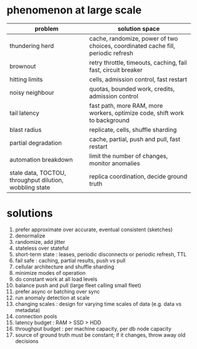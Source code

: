 
# phenomenon at large scale

| problem | solution space |
| ----  | ---- | 
| thundering herd | cache, randomize, power of two choices, coordinated cache fill, periodic refresh |
| brownout | retry throttle, timeouts, caching, fail fast, circuit breaker |
| hitting limits | cells, admission control, fast restart |
| noisy neighbour | quotas, bounded work, credits, admission control |
| tail latency | fast path, more RAM, more workers, optimize code, shift work to background |
| blast radius | replicate, cells, shuffle sharding |
| partial degradation | cache, partial, push and pull, fast restart |
| automation breakdown | limit the number of changes, monitor anomalies |
| stale data, TOCTOU, throughput dilution, wobbling state | replica coordination, decide ground truth |

# solutions

1. prefer approximate over accurate, eventual consistent (sketches)
1. denormalize 
2. randomize, add jitter
3. stateless over stateful 
3. short-term state : leases, periodic disconnects or periodic refresh, TTL
4. fail safe : caching, partial results, push vs pull
5. cellular architecture and shuffle sharding
6. minimize modes of operation
7. do constant work at all load levels
8. balance push and pull (large fleet calling small fleet)
9. prefer async or batching over sync
10. run anomaly detection at scale
11. changing scales : design for varying time scales of data (e.g. data vs metadata)
12. connection pools
12. latency budget : RAM > SSD > HDD
13. throughput budget : per machine capacity, per db node capacity
14. source of ground truth must be constant; if it changes, throw away old decisions
